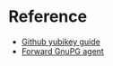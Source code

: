 # Reference
- [Github yubikey guide](https://github.com/drduh/YubiKey-Guide?tab=readme-ov-file#gnupg-agent-forwarding)
- [Forward GnuPG agent](https://gist.github.com/TimJDFletcher/85fafd023c81aabfad57454111c1564d)